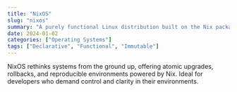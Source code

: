 ```yaml
---
title: "NixOS"
slug: "nixos"
summary: "A purely functional Linux distribution built on the Nix package manager for declarative systems."
date: 2024-01-02
categories: ["Operating Systems"]
tags: ["Declarative", "Functional", "Immutable"]
---
```


NixOS rethinks systems from the ground up, offering atomic upgrades, rollbacks, and reproducible environments powered by Nix. Ideal for developers who demand control and clarity in their environments.
